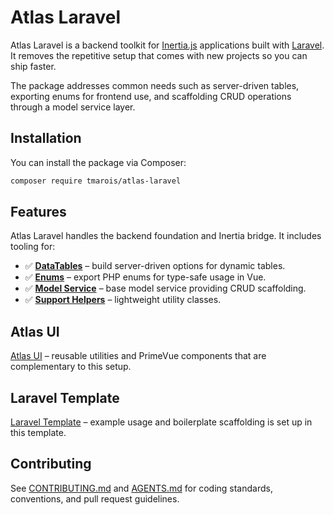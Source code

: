 # Atlas Laravel

Atlas Laravel is a backend toolkit for [Inertia.js](https://inertiajs.com) applications built with [Laravel](https://laravel.com). It removes the repetitive setup that comes with new projects so you can ship faster.

The package addresses common needs such as server-driven tables, exporting enums for frontend use, and scaffolding CRUD operations through a model service layer.

## Installation

You can install the package via Composer:

```bash
composer require tmarois/atlas-laravel
```

## Features

Atlas Laravel handles the backend foundation and Inertia bridge. It includes tooling for:

- ✅ [**DataTables**](docs/inertia-data-table-options.md) – build server-driven options for dynamic tables.
- ✅ [**Enums**](docs/enum-exporter.md) – export PHP enums for type-safe usage in Vue.
- ✅ [**Model Service**](docs/model-service.md) – base model service providing CRUD scaffolding.
- ✅ [**Support Helpers**](docs/support.md) – lightweight utility classes.

## Atlas UI

[Atlas UI](https://github.com/tmarois/atlas-ui) – reusable utilities and PrimeVue components that are complementary to this setup.

## Laravel Template

[Laravel Template](https://github.com/timothymarois/template-laravel-app) – example usage and boilerplate scaffolding is set up in this template.

## Contributing

See [CONTRIBUTING.md](CONTRIBUTING.md) and [AGENTS.md](AGENTS.md) for coding standards, conventions, and pull request guidelines.
